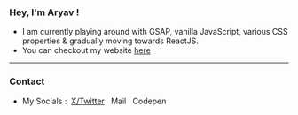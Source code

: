 ### Hey, I'm Aryav !

- I am currently playing around with GSAP, vanilla JavaScript, various CSS properties & gradually moving towards ReactJS.
- You can checkout my website <a href="https://aryav.vercel.app">here</a>
<hr>

### Contact 
- My Socials :  &nbsp;<a href="https://x.com/aryavcr">X/Twitter</a> &nbsp; <a href="mailto:aryavcr@gmail.com" style="text-decoration: none;">Mail</a> &nbsp; <a href="https://codepen.io/aryavcr" style="text-decoration: none;">Codepen</a>
